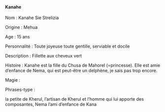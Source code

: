 

#### Kanahe

Nom : Kanahe Sie Strelizia

Origine : Mehua

Age : 15 ans

Personnalité : Toute joyeuse toute gentille, serviable et docile

Description : Fillette aux cheveux vert

Histoire : Kanahe est la fille du Chusa de Mahorel (=princesse). Elle est amie d’enfance de Nema, qui est peut-être un delphène, je sais pas trop encore.

Magie :

Phrases-type :

la petite de Kherul, l’artisan de Kherul et l’homme qui lui apporte des composantes, Nema l’ami d’enfance de Kana